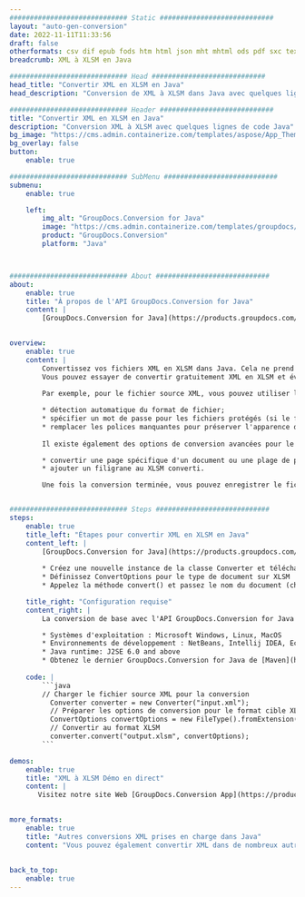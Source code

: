 ```yaml
---
############################# Static ############################
layout: "auto-gen-conversion"
date: 2022-11-11T11:33:56
draft: false
otherformats: csv dif epub fods htm html json mht mhtml ods pdf sxc tex tsv xlam xls xlsb xlsm xlsx xlt xltm xltx xml xps
breadcrumb: XML à XLSM en Java

############################# Head ############################
head_title: "Convertir XML en XLSM en Java"
head_description: "Conversion de XML à XLSM dans Java avec quelques lignes de code. Convertissez plus de 160 formats de fichiers à l'aide de l'API de conversion de documents GroupDocs pour Java"

############################# Header ############################
title: "Convertir XML en XLSM en Java"
description: "Conversion XML à XLSM avec quelques lignes de code Java"
bg_image: "https://cms.admin.containerize.com/templates/aspose/App_Themes/V3/images/bg/header1.png"
bg_overlay: false
button:
    enable: true

############################# SubMenu ############################
submenu:
    enable: true

    left:
        img_alt: "GroupDocs.Conversion for Java"
        image: "https://cms.admin.containerize.com/templates/groupdocs/images/product-logos/90x90-noborder/groupdocs-conversion-java.png"
        product: "GroupDocs.Conversion"
        platform: "Java"



############################# About ############################
about:
    enable: true
    title: "À propos de l'API GroupDocs.Conversion for Java"
    content: |
        [GroupDocs.Conversion for Java](https://products.groupdocs.com/conversion/java/) est une API de conversion de format de fichier avancée pour la conversion entre les formats d'image et de document populaires tels que Microsoft Office, OpenDocument, PDF, HTML, e-mail, CAO. et bien plus encore avec seulement quelques lignes de code. L'API native détecte automatiquement les formats des documents originaux et propose de nombreuses options de personnalisation des documents convertis. Outre la fonction d'extraction d'informations d'un document, il prend également en charge la mise en cache des résultats de conversion sur le disque local par défaut. Cependant, tout type de stockage de cache peut être pris en charge en implémentant les interfaces appropriées - Amazon S3, Dropbox, Google Drive, Windows Azure, Reddis ou tout autre.
    

overview:
    enable: true
    content: |
        Convertissez vos fichiers XML en XLSM dans Java. Cela ne prend que quelques lignes de code Java sur n'importe quelle plate-forme de votre choix, telle que Windows, Linux, macOS.
        Vous pouvez essayer de convertir gratuitement XML en XLSM et évaluer la qualité des résultats de conversion. En plus des scripts de conversion de fichiers simples, vous pouvez essayer des options plus sophistiquées pour charger le fichier source XML et stocker la sortie XLSM. 
        
        Par exemple, pour le fichier source XML, vous pouvez utiliser les options de chargement suivantes :

        * détection automatique du format de fichier;
        * spécifier un mot de passe pour les fichiers protégés (si le format de fichier le prend en charge);
        * remplacer les polices manquantes pour préserver l'apparence du document.
        
        Il existe également des options de conversion avancées pour le fichier XLSM :

        * convertir une page spécifique d'un document ou une plage de pages;
        * ajouter un filigrane au XLSM converti.

        Une fois la conversion terminée, vous pouvez enregistrer le fichier XLSM dans votre chemin de fichier local ou dans un stockage tiers tel que FTP, Amazon S3, Google Drive, Dropbox, etc. Veuillez noter - pour convertir XML à XLSM, vous n'avez pas besoin d'installer de logiciel supplémentaire, tel que MS Office, Open Office, Adobe Acrobat Reader, etc.


############################# Steps ############################
steps:
    enable: true
    title_left: "Étapes pour convertir XML en XLSM en Java"
    content_left: |
        [GroupDocs.Conversion for Java](https://products.groupdocs.com/conversion/java/) permet aux développeurs de convertir facilement le fichier XML en XLSM avec quelques lignes de code.
        
        * Créez une nouvelle instance de la classe Converter et téléchargez le fichier XML avec le chemin complet
        * Définissez ConvertOptions pour le type de document sur XLSM
        * Appelez la méthode convert() et passez le nom du document (chemin complet) et le format (XLSM) en tant que paramètre

    title_right: "Configuration requise"
    content_right: |
        La conversion de base avec l'API GroupDocs.Conversion for Java peut être effectuée avec seulement quelques lignes de code. Nos API sont prises en charge sur toutes les principales plates-formes et systèmes d'exploitation. Avant d'exécuter le code ci-dessous, assurez-vous que les prérequis suivants sont installés sur votre système.

        * Systèmes d'exploitation : Microsoft Windows, Linux, MacOS
        * Environnements de développement : NetBeans, Intellij IDEA, Eclipse, etc.
        * Java runtime: J2SE 6.0 and above
        * Obtenez le dernier GroupDocs.Conversion for Java de [Maven](https://repository.groupdocs.com/webapp/#/artifacts/browse/tree/General/repo/com/groupdocs/groupdocs-conversion)
         
    code: |
        ```java    
        // Charger le fichier source XML pour la conversion
          Converter converter = new Converter("input.xml");
          // Préparer les options de conversion pour le format cible XLSM
          ConvertOptions convertOptions = new FileType().fromExtension("xlsm").getConvertOptions();
          // Convertir au format XLSM
          converter.convert("output.xlsm", convertOptions);
        ```

demos:
    enable: true
    title: "XML à XLSM Démo en direct"
    content: |
       Visitez notre site Web [GroupDocs.Conversion App](https://products.groupdocs.app/conversion/family) et essayez la conversion XML à XLSM maintenant. La démo gratuite présente les avantages suivants
          

more_formats:
    enable: true
    title: "Autres conversions XML prises en charge dans Java"
    content: "Vous pouvez également convertir XML dans de nombreux autres formats de fichiers. Veuillez consulter la liste ci-dessous."
       
       
back_to_top:
    enable: true
---
```

